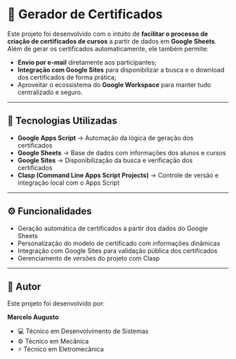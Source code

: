 # 📜 Gerador de Certificados

Este projeto foi desenvolvido com o intuito de **facilitar o processo de criação de certificados de cursos** a partir de dados em **Google Sheets**.  
Além de gerar os certificados automaticamente, ele também permite:  
- **Envio por e-mail** diretamente aos participantes;  
- **Integração com Google Sites** para disponibilizar a busca e o download dos certificados de forma prática;  
- Aproveitar o ecossistema do **Google Workspace** para manter tudo centralizado e seguro.

---

## 🚀 Tecnologias Utilizadas

- **Google Apps Script** → Automação da lógica de geração dos certificados  
- **Google Sheets** → Base de dados com informações dos alunos e cursos  
- **Google Sites** → Disponibilização da busca e verificação dos certificados  
- **Clasp (Command Line Apps Script Projects)** → Controle de versão e integração local com o Apps Script  

---

## ⚙️ Funcionalidades

- Geração automática de certificados a partir dos dados do Google Sheets  
- Personalização do modelo de certificado com informações dinâmicas  
- Integração com Google Sites para validação pública dos certificados  
- Gerenciamento de versões do projeto com Clasp  

---

## 👤 Autor

Este projeto foi desenvolvido por:

**Marcelo Augusto**  
- 💻 Técnico em Desenvolvimento de Sistemas  
- ⚙️ Técnico em Mecânica  
- ⚡ Técnico em Eletromecânica  
